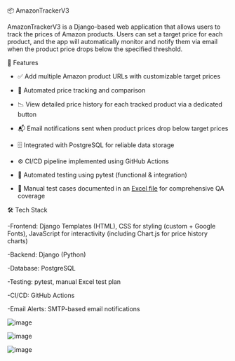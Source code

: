 📦 AmazonTrackerV3

AmazonTrackerV3 is a Django-based web application that allows users to track the prices of Amazon products. Users can set a target price for each product, and the app will automatically monitor and notify them via email when the product price drops below the specified threshold.

🚀 Features

- ✅ Add multiple Amazon product URLs with customizable target prices

- 🔄 Automated price tracking and comparison

- 📉 View detailed price history for each tracked product via a dedicated button

- 📬 Email notifications sent when product prices drop below target prices

- 🗄️ Integrated with PostgreSQL for reliable data storage

- ⚙️ CI/CD pipeline implemented using GitHub Actions

- 🧪 Automated testing using pytest (functional & integration)

- 📝 Manual test cases documented in an [Excel file](./amazon_price_tracker_test_cases1.xlsx) for comprehensive QA coverage


🛠 Tech Stack

-Frontend: Django Templates (HTML), CSS for styling (custom + Google Fonts), JavaScript for interactivity (including Chart.js for price history charts)

-Backend: Django (Python)

-Database: PostgreSQL

-Testing: pytest, manual Excel test plan

-CI/CD: GitHub Actions

-Email Alerts: SMTP-based email notifications


![image](https://github.com/user-attachments/assets/694fc3fb-139e-4d8c-a734-1af990b7eb68)

![image](https://github.com/user-attachments/assets/194b33c9-b903-443e-8f86-da02a89972dc)

![image](https://github.com/user-attachments/assets/fc8f634f-a167-4375-ba99-e7487e342bfc)
